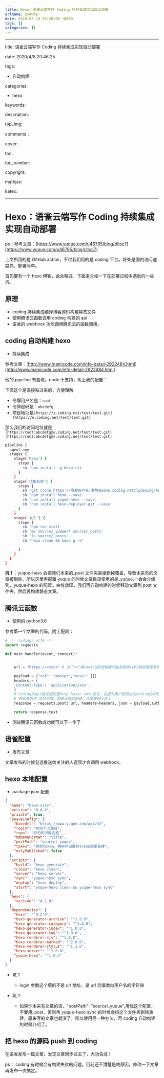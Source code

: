 ```yaml
---
title: Hexo：语雀云端写作 Coding 持续集成实现自动部署
urlname: zy4wle
date: 2020-05-10 19:28:00 +0800
tags: []
categories: []
---
```


---


title: 语雀云端写作 Coding 持续集成实现自动部署

date: 2020/4/8 20:46:25

tags:

- 自动构建

categories:
- hexo

keywords:

description:

top_img:

comments：

cover:

toc:

toc_number:

copyright:

mathjax:

katex:

---

# Hexo：语雀云端写作 Coding 持续集成实现自动部署

ps：参考文章：[https://www.yuque.com/u46795/blog/dlloc7](https://www.yuque.com/u46795/blog/dlloc7)

上文所用的是 GitHub action，不过我们用的是 coding 平台，好处是国内访问速度快，部署简单。

首先要有一个 hexo 博客，此处略过，下面来介绍一下在部署过程中遇到的一些坑。

## 原理

- coding 持续集成编译博客源码构建静态文件
- 使用腾讯云函数调用 coding 构建的 api
- 语雀的 webhook 功能调用腾讯云的函数调用。

## coding 自动构建 hexo

- 持续集成

参考文章：[http://www.mamicode.com/info-detail-2922484.html](http://www.mamicode.com/info-detail-2922484.html)

他的 pipeline 有些坑，node 不支持，附上我的配置：

下面这个是直接粘过来的，方便理解

- 令牌用户名是：`root`
- 令牌密码是：`abcdefg`
- 项目地址是`[https://e.coding.net/test/test.git](https://e.coding.net/test/test.git)`

那么我们的访问地址就是`[https://root:abcdefg@e.coding.net/test/test.git](https://root:abcdefg@e.coding.net/test/test.git)`

```bash
pipeline {
  agent any
  stages {
    stage('hexo') {
      steps {
        sh 'npm install -g hexo-cli'
      }
    }
    stage('拉取仓库') {
      steps {
        sh 'git clone https://令牌用户名:令牌密码@e.coding.net/lpdswing/hexo_blog.git .'
        sh 'npm install hexo --save'
        sh 'npm install yuque-hexo --save'
        sh 'npm install hexo-deployer-git --save'
      }
    }
    stage('发布') {
      steps {
        sh 'npm run start'
        sh 'mv source/_yuque/* source/_posts'
        sh 'ls source/_posts'
        sh 'hexo clean && hexo g -d'

      }
    }
  }
}
```

**坑 1** ：yuque-hexo 会把我们本来的\_post 文件夹直接删掉覆盖，导致本来有的文章被删除，所以这里再配置 yuque 的时候文章目录使用的是\_yuque,一会会介绍到，yuque-hexo 的配置。曲线救国，我们再自动构建的时候移动文章到 post 文件夹，然后再构建静态文章。

## 腾讯云函数

- 使用的 python3.6

参考第一个文章的代码，附上配置：

```python
# -*- coding: utf8 -*-
import requests

def main_handler(event, context):


    url = "https://xxxxx" # 这个url再coding自动构建的触发规则>API触发哪里复制过来

    payload = {"ref": "master","envs": []}
    headers = {
    'Content-Type': 'application/json',
    }
	# coding的api触发用到是http basic auth验证，这里的用户密码也去coding的项目token拷贝
    # 开发者选项-项目令牌，如果没有就新建，仓库权限全勾上
    response = requests.post( url, headers=headers, json = payload,auth=('令牌用户名','令牌密码'))

    return response.text
```

- 测试腾讯云函数成功就可以下一步了

## 语雀配置

- 发布文章

文章发布的时候勾选推送给关注的人选项才会调用 webhook。

## hexo 本地配置

- package.json 配置

```json
{
  "name": "hexo-site",
  "version": "0.0.0",
  "private": true,
  "yuqueConfig": {
    "baseUrl": "https://www.yuque.com/api/v2",
    "login": "你的个人路径",
    "repo": "你的知识库名称",
    "mdNameFormat": "title",
    "postPath": "source/_yuque",
    "token": "你的token，再用户设置的token那里新建",
    "onlyPublished": false
  },
  "scripts": {
    "build": "hexo generate",
    "clean": "hexo clean",
    "server": "hexo server",
    "sync": "yuque-hexo sync",
    "deploy": "hexo deploy",
    "start": "yuque-hexo clean && yuque-hexo sync"
  },
  "hexo": {
    "version": "4.2.0"
  },
  "dependencies": {
    "hexo": "^4.2.0",
    "hexo-generator-archive": "^1.0.0",
    "hexo-generator-category": "^1.0.0",
    "hexo-generator-index": "^1.0.0",
    "hexo-generator-tag": "^1.0.0",
    "hexo-renderer-ejs": "^1.0.0",
    "hexo-renderer-marked": "^2.0.0",
    "hexo-renderer-stylus": "^1.1.0",
    "hexo-server": "^1.0.0",
    "yuque-hexo": "^1.6.4"
  }
}
```

- 坑 1

  - login 参数这个填的不是 url 地址，是 url 后缀类似用户名的字符串

- 坑 2

  - 如果你本来有文章的话，"postPath": "source/\_yuque",用我这个配置，不要用\_post，否则再 yuque-hexo sync 的时候会把这个文件夹删除重建，原来写的文章也就没了，所以使用另一种办法，再 coding 自动构建的时候介绍了。

## 把 hexo 的源码 push 到 coding

在语雀发布一篇文章，发现文章同步过去了，大功告成！

ps： coding 有时候会有构建失败的问题，目前还不清楚是啥原因，修改一下文章再发布一次搞定。
